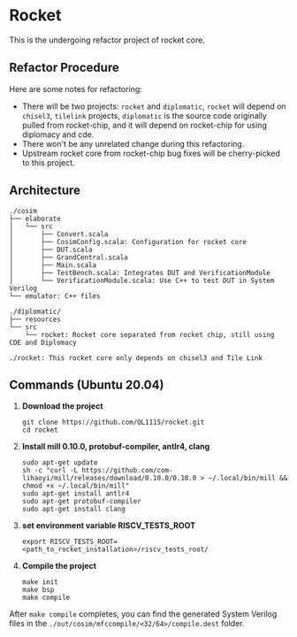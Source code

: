 # Rocket

This is the undergoing refactor project of rocket core.

## Refactor Procedure
Here are some notes for refactoring:  
- There will be two projects: `rocket` and `diplomatic`, `rocket` will depend on `chisel3`, `tilelink` projects, `diplomatic` is the source code originally pulled from rocket-chip, and it will depend on rocket-chip for using diplomacy and cde.  
- There won't be any unrelated change during this refactoring.  
- Upstream rocket core from rocket-chip bug fixes will be cherry-picked to this project.

## Architecture
```
./cosim
├── elaborate
│   └── src
│       ├── Convert.scala
│       ├── CosimConfig.scala: Configuration for rocket core
│       ├── DUT.scala
│       ├── GrandCentral.scala
│       ├── Main.scala
│       ├── TestBench.scala: Integrates DUT and VerificationModule
│       └── VerificationModule.scala: Use C++ to test DUT in System Verilog
└── emulator: C++ files

./diplomatic/
├── resources
└── src
    └── rocket: Rocket core separated from rocket chip, still using CDE and Diplomacy

./rocket: This rocket core only depends on chisel3 and Tile Link
```

## Commands (Ubuntu 20.04)
1. **Download the project**
    ```shell
    git clone https://github.com/QL1115/rocket.git
    cd rocket
    ```
2. **Install mill 0.10.0, protobuf-compiler, antlr4, clang**
    ```shell
    sudo apt-get update
    sh -c "curl -L https://github.com/com-lihaoyi/mill/releases/download/0.10.0/0.10.0 > ~/.local/bin/mill && chmod +x ~/.local/bin/mill"
    sudo apt-get install antlr4
    sudo apt-get protobuf-compiler
    sudo apt-get install clang
    ```
3. **set environment variable RISCV_TESTS_ROOT**
    ```shell
    export RISCV_TESTS_ROOT=<path_to_rocket_installation>/riscv_tests_root/
    ```
4. **Compile the project**
    ```shell
    make init
    make bsp
    make compile
    ```
After `make compile` completes, you can find the generated System Verilog files in the `./out/cosim/mfccompile/<32/64>/compile.dest` folder.
